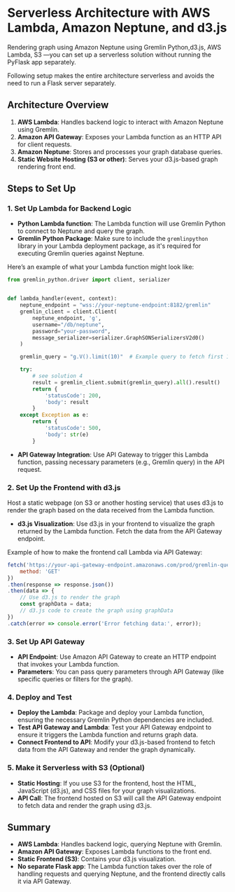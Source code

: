 # Serverless Architecture with AWS Lambda, Amazon Neptune, and d3.js

Rendering graph using Amazon Neptune using Gremlin Python,d3.js, AWS Lambda, S3 —you can set up a serverless
solution without running the PyFlask app separately.

Following  setup makes the entire architecture serverless and avoids the need to run a Flask server separately.

## Architecture Overview
1. **AWS Lambda**: Handles backend logic to interact with Amazon Neptune using Gremlin.
2. **Amazon API Gateway**: Exposes your Lambda function as an HTTP API for client requests.
3. **Amazon Neptune**: Stores and processes your graph database queries.
4. **Static Website Hosting (S3 or other)**: Serves your d3.js-based graph rendering front end.

## Steps to Set Up

### 1. **Set Up Lambda for Backend Logic**

- **Python Lambda function**: The Lambda function will use Gremlin Python to connect to Neptune and query the graph.
- **Gremlin Python Package**: Make sure to include the `gremlinpython` library in your Lambda deployment package, as
  it's required for executing Gremlin queries against Neptune.

Here’s an example of what your Lambda function might look like:

```python
from gremlin_python.driver import client, serializer


def lambda_handler(event, context):
    neptune_endpoint = "wss://your-neptune-endpoint:8182/gremlin"
    gremlin_client = client.Client(
        neptune_endpoint, 'g',
        username="/db/neptune",
        password="your-password",
        message_serializer=serializer.GraphSONSerializersV2d0()
    )

    gremlin_query = "g.V().limit(10)"  # Example query to fetch first 10 vertices

    try:
        # see solution 4
        result = gremlin_client.submit(gremlin_query).all().result()
        return {
            'statusCode': 200,
            'body': result
        }
    except Exception as e:
        return {
            'statusCode': 500,
            'body': str(e)
        }
```

- **API Gateway Integration**: Use API Gateway to trigger this Lambda function, passing necessary parameters (e.g.,
  Gremlin query) in the API request.

### 2. **Set Up the Frontend with d3.js**
Host a static webpage (on S3 or another hosting service) that uses d3.js to render the graph based on the data received
from the Lambda function.

- **d3.js Visualization**: Use d3.js in your frontend to visualize the graph returned by the Lambda function. Fetch the
  data from the API Gateway endpoint.

Example of how to make the frontend call Lambda via API Gateway:

```javascript
fetch('https://your-api-gateway-endpoint.amazonaws.com/prod/gremlin-query', {
    method: 'GET'
})
.then(response => response.json())
.then(data => {
    // Use d3.js to render the graph
    const graphData = data;
    // d3.js code to create the graph using graphData
})
.catch(error => console.error('Error fetching data:', error));
```

### 3. **Set Up API Gateway**
- **API Endpoint**: Use Amazon API Gateway to create an HTTP endpoint that invokes your Lambda function.
- **Parameters**: You can pass query parameters through API Gateway (like specific queries or filters for the graph).

### 4. **Deploy and Test**
- **Deploy the Lambda**: Package and deploy your Lambda function, ensuring the necessary Gremlin Python dependencies are
  included.
- **Test API Gateway and Lambda**: Test your API Gateway endpoint to ensure it triggers the Lambda function and returns
  graph data.
- **Connect Frontend to API**: Modify your d3.js-based frontend to fetch data from the API Gateway and render the graph
  dynamically.

### 5. **Make it Serverless with S3 (Optional)**
- **Static Hosting**: If you use S3 for the frontend, host the HTML, JavaScript (d3.js), and CSS files for your graph
  visualizations.
- **API Call**: The frontend hosted on S3 will call the API Gateway endpoint to fetch data and render the graph using
  d3.js.

## Summary
- **AWS Lambda**: Handles backend logic, querying Neptune with Gremlin.
- **Amazon API Gateway**: Exposes Lambda functions to the front end.
- **Static Frontend (S3)**: Contains your d3.js visualization.
- **No separate Flask app**: The Lambda function takes over the role of handling requests and querying Neptune, and the
  frontend directly calls it via API Gateway.

